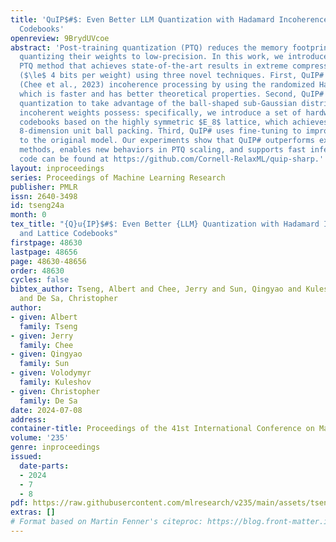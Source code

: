 ```yaml
---
title: 'QuIP$#$: Even Better LLM Quantization with Hadamard Incoherence and Lattice
  Codebooks'
openreview: 9BrydUVcoe
abstract: 'Post-training quantization (PTQ) reduces the memory footprint of LLMs by
  quantizing their weights to low-precision. In this work, we introduce QuIP#, a weight-only
  PTQ method that achieves state-of-the-art results in extreme compression regimes
  ($\le$ 4 bits per weight) using three novel techniques. First, QuIP# improves QuIP’s
  (Chee et al., 2023) incoherence processing by using the randomized Hadamard transform,
  which is faster and has better theoretical properties. Second, QuIP# uses vector
  quantization to take advantage of the ball-shaped sub-Gaussian distribution that
  incoherent weights possess: specifically, we introduce a set of hardware-efficient
  codebooks based on the highly symmetric $E_8$ lattice, which achieves the optimal
  8-dimension unit ball packing. Third, QuIP# uses fine-tuning to improve fidelity
  to the original model. Our experiments show that QuIP# outperforms existing PTQ
  methods, enables new behaviors in PTQ scaling, and supports fast inference. Our
  code can be found at https://github.com/Cornell-RelaxML/quip-sharp.'
layout: inproceedings
series: Proceedings of Machine Learning Research
publisher: PMLR
issn: 2640-3498
id: tseng24a
month: 0
tex_title: "{Q}u{IP}$#$: Even Better {LLM} Quantization with Hadamard Incoherence
  and Lattice Codebooks"
firstpage: 48630
lastpage: 48656
page: 48630-48656
order: 48630
cycles: false
bibtex_author: Tseng, Albert and Chee, Jerry and Sun, Qingyao and Kuleshov, Volodymyr
  and De Sa, Christopher
author:
- given: Albert
  family: Tseng
- given: Jerry
  family: Chee
- given: Qingyao
  family: Sun
- given: Volodymyr
  family: Kuleshov
- given: Christopher
  family: De Sa
date: 2024-07-08
address:
container-title: Proceedings of the 41st International Conference on Machine Learning
volume: '235'
genre: inproceedings
issued:
  date-parts:
  - 2024
  - 7
  - 8
pdf: https://raw.githubusercontent.com/mlresearch/v235/main/assets/tseng24a/tseng24a.pdf
extras: []
# Format based on Martin Fenner's citeproc: https://blog.front-matter.io/posts/citeproc-yaml-for-bibliographies/
---
```

